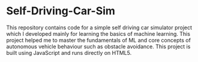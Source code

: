 # Self-Driving-Car-Sim
This repository contains code for a simple self driving car simulator project which I developed mainly for learning the basics of machine learning. This project helped me to master the fundamentals of ML and core concepts of autonomous vehicle behaviour such as obstacle avoidance. This project is built using JavaScript and runs directly on HTML5.
